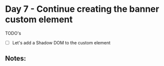 # Day 7 - Continue creating the banner custom element

TODO's 

- [ ] Let's add a Shadow DOM to the custom element

## Notes:

